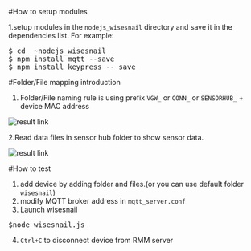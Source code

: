#How to setup modules

1.setup modules in the `nodejs_wisesnail` directory and save it in the dependencies list. For example:
<pre>
$ cd  ~nodejs_wisesnail
$ npm install mqtt --save
$ npm install keypress -- save
</pre>

#Folder/File mapping introduction
1. Folder/File naming rule is using prefix `VGW_` or `CONN_` or `SENSORHUB_` + device MAC address 

![result link](https://github.com/ivan0124/my-study/blob/master/nodejs_wisesnail/images/20161011_nodejs_wisesnail_1.png)

2.Read data files in sensor hub folder to show sensor data.

![result link](https://github.com/ivan0124/my-study/blob/master/nodejs_wisesnail/images/20161012_nodejs_wisesnail_1.png)


#How to test
1. add device by adding folder and files.(or you can use default folder `wisesnail`)  
2. modify MQTT broker address in `mqtt_server.conf`
3. Launch wisesnail
<pre>
$node wisesnail.js
</pre>
4. `Ctrl+C` to disconnect device from RMM server
